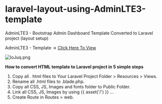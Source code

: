 # laravel-layout-using-AdminLTE3-template
AdminLTE3 - Bootstrap Admin Dashboard Template Converted to Laravel project (layout setup)

AdminLTE3 - Template -> <a href="https://adminlte.io/themes/v3/" target="_blank">Click Here To View</a>


<img src="https://s12.gifyu.com/images/Screenshot-from-2023-05-09-23-35-08.png" alt="loJuq.png" border="0" />

<b>How to convert HTML template to Laravel project in 5 simple steps</b>
1. Copy all . html files to Your Laravel Project Folder > Resources > Views.
2. Rename all .html files to .blade.php.
3. Copy all CSS, JS, Images and fonts folder to Public Folder.
4. Link all CSS, JS, Images by using {{ asset('/') }} ...
5. Create Route in Routes > web.
